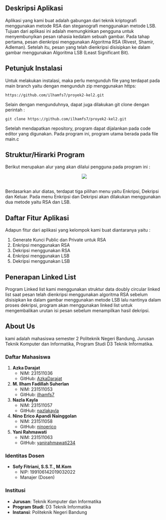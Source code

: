 ## **Deskripsi Aplikasi**
Aplikasi yang kami buat adalah gabungan dari teknik kriptografi menggunakan metode RSA dan steganografi menggunakan metode LSB. Tujuan dari aplikasi ini adalah memungkinkan pengguna untuk menyembunyikan pesan rahasia kedalam sebuah gambar. Pada tahap pertama, pesan dienkripsi menggunakan Algoritma RSA (Rivest, Shamir, Adleman). Setelah itu, pesan yang telah dienkripsi disisipkan ke dalam gambar menggunakan Algoritma LSB (Least Significant Bit).
## **Petunjuk Instalasi**
Untuk melakukan instalasi, maka perlu mengunduh file yang terdapat pada main branch yaitu dengan mengunduh zip menggunakan https:
```
https://github.com/ilhamfs7/proyek2-kel2.git
```
Selain dengan mengunduhnya, dapat juga dilakukan git clone dengan perintah :
```
git clone https://github.com/ilhamfs7/proyek2-kel2.git
```
Setelah mendapatkan repository, program dapat dijalankan pada code editor yang digunakan. Pada program ini, program utama berada pada file main.c

## **Struktur/Hirarki Program**
Berikut merupakan alur yang akan dilalui pengguna pada program ini : 
<p align="center">
  <img src="https://github.com/ilhamfs7/proyek2-kel2/assets/107221750/ac0e28ee-dde5-43bf-b0b2-124fc185e2e6">
</p>
<br> Berdasarkan alur diatas, terdapat tiga pilihan menu yaitu Enkripsi, Dekripsi dan Keluar. Pada menu Enkripsi dan Dekripsi akan dilakukan menggunakan dua metode yaitu RSA dan LSB.

## **Daftar Fitur Aplikasi**
Adapun fitur dari aplikasi yang kelompok kami buat diantaranya yaitu :
1) Generate Kunci Public dan Private untuk RSA
2) Enkripsi menggunakan RSA
3) Dekripsi menggunakan RSA
4) Enkripsi menggunakan LSB
5) Dekripsi menggunakan LSB

## **Penerapan Linked List**
Program Linked list kami menggunakan struktur data doubly circular linked list saat pesan telah dienkripsi menggunakan algoritma RSA sebelum disisipkan ke dalam gambar menggunakan metode LSB lalu nantinya dalam proses dekripsi, program akan menggunakan linked list untuk mengembalikan urutan isi pesan sebelum menampilkan hasil dekripsi.

## **About Us** 
kami adalah mahasiswa semester 2 Politeknik Negeri Bandung, Jurusan Teknik Komputer dan Informatika, Program Studi D3 Teknik Informatika.
### Daftar Mahasiswa
1. **Azka Darajat**  
   - NIM: 231511036  
   - GitHub: [AzkaDarajat](https://github.com/AzkaDarajat)
2. **M. Ilham Fadillah Suherlan**  
   - NIM: 231511053  
   - GitHub: [ilhamfs7](https://github.com/ilhamfs7)
3. **Nazla Kayla**  
   - NIM: 231511057  
   - GitHub: [nazlakayla](https://github.com/nazlakayla)
4. **Nino Erico Apandi Nainggolan**  
   - NIM: 231511058  
   - GitHub: [ninoerico](https://github.com/ninoerico)
5. **Yani Rahmawati**  
   - NIM: 231511063  
   - GitHub: [yanirahmawati234](https://github.com/yanirahmawati234)

### Identitas Dosen
- **Sofy Fitriani, S.S.T., M.Kom**  
  - NIP: 199106142019032022  
  - Manajer (Dosen)

### Institusi
- **Jurusan**: Teknik Komputer dan Informatika
- **Program Studi**: D3 Teknik Informatika
- **Instansi**: Politeknik Negeri Bandung
